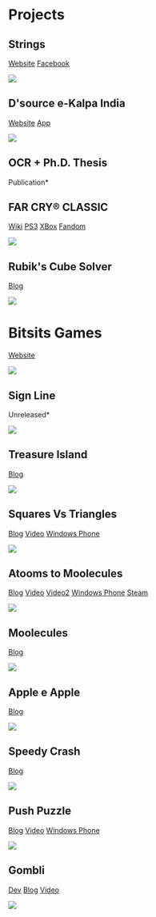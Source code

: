 # Projects

## Strings
[Website](http://dsource.in/tool/string-your-story/)
[Facebook](https://www.facebook.com/StringYourStory)

![](https://github.com/suvozit/About/raw/master/Projects/String%20Your%20Story.png)

## D'source e-Kalpa India
[Website](http://www.dsource.in/)
[App](https://play.google.com/store/apps/details?id=com.ekalpa.dsource)

![](https://github.com/suvozit/About/raw/master/Projects/Dsource.png)

## OCR + Ph.D. Thesis
Publication*

## FAR CRY® CLASSIC
[Wiki](https://en.wikipedia.org/wiki/Far_Cry_(video_game))
[PS3](https://www.playstation.com/en-us/games/far-cry-classic-ps3/)
[XBox](https://marketplace.xbox.com/en-us/Product/Far-Cry-Classic/66acd000-77fe-1000-9115-d8025841123e)
[Fandom](https://farcry.fandom.com/wiki/Far_Cry_Classic)

![](https://github.com/suvozit/About/raw/master/Projects/Far%20Cry.jpg)

## Rubik's Cube Solver
[Blog](https://suvozit.blogspot.com/2011/06/rubiks-cube-solver.html)

![](https://github.com/suvozit/About/raw/master/Projects/Rubiks%20Cube.png)

# Bitsits Games
[Website](https://bitsits.blogspot.com)

![](https://github.com/suvozit/About/raw/master/Projects/Bitsits%20Games.png)

## Sign Line
Unreleased*

![](https://github.com/suvozit/About/raw/master/Projects/Sign%20Line.png)

## Treasure Island
[Blog](https://suvozit.blogspot.com/2010/12/small-update-for-treasure-island.html)

![](https://github.com/suvozit/About/raw/master/Projects/Treasure%20Island.png)

## Squares Vs Triangles
[Blog](https://suvozit.blogspot.in/2010/12/squares-vs-triangles.html)
[Video](https://suvozit.blogspot.com/2011/02/squares-vs-triangles-trailer.html)
[Windows Phone](https://suvozit.blogspot.com/2011/05/squares-vs-triangles-in-marketplace.html)

![](https://github.com/suvozit/About/raw/master/Projects/Squares%20Vs%20Triangles.png)

## Atooms to Moolecules
[Blog](https://suvozit.blogspot.com/2011/02/atooms-to-moolecule.html)
[Video](https://suvozit.blogspot.com/2010/10/atooms-to-moolecule-trailer.html)
[Video2](https://suvozit.blogspot.com/2011/02/atooms-to-moolecule-new-trailer.html)
[Windows Phone](https://suvozit.blogspot.com/2011/10/atooms-to-moolecule-in-marketplace.html)
[Steam](https://suvozit.blogspot.com/2012/06/atooms-to-moolecules-on-steam.html)

![](https://github.com/suvozit/About/raw/master/Projects/Atooms%20to%20Moolecules.png)

## Moolecules
[Blog](https://suvozit.blogspot.com/2010/07/moolecule.html)

![](https://github.com/suvozit/About/raw/master/Projects/Moolecule.png)

## Apple e Apple
[Blog](https://suvozit.blogspot.com/2010/06/apple-e-apple.html)

![](https://github.com/suvozit/About/raw/master/Projects/Apple%20e%20Apple.png)

## Speedy Crash
[Blog](https://suvozit.blogspot.com/2010/05/speedy-crash.html)

![](https://github.com/suvozit/About/raw/master/Projects/Speedy%20Crash.png)

## Push Puzzle
[Blog](https://suvozit.blogspot.com/2010/04/push-puzzle.html)
[Video](https://suvozit.blogspot.com/2011/09/push-puzzle-trailer.html)
[Windows Phone](https://suvozit.blogspot.com/2011/04/push-puzzle-in-marketplace.html)

![](https://github.com/suvozit/About/raw/master/Projects/Push%20Puzzle.png)

## Gombli
[Dev](https://suvozit.blogspot.com/2010/03/gombli-first-view.html)
[Blog](https://suvozit.blogspot.com/2010/03/gombli.html)
[Video](https://suvozit.blogspot.com/2011/08/gombli-demo.html)

![](https://github.com/suvozit/About/raw/master/Projects/Gombli.png)
